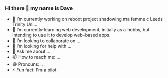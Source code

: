 ### Hi there 👋 my name is Dave



- 🔭 I’m currently working on reboot project shadowing ma femme c Leeds Trinity Uni...
- 🌱 I’m currently learning  web development, initially as a hobby, but intending to use it to develop web-based apps.
- 👯 I’m looking to collaborate on ...
- 🤔 I’m looking for help with ...
- 💬 Ask me about ...
- 📫 How to reach me: ...
- 😄 Pronouns: ...
- ⚡ Fun fact: I'm a pilot

